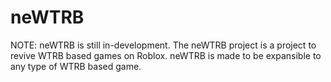 # neWTRB
NOTE: neWTRB is still in-development. The neWTRB project is a project to revive WTRB based games on Roblox. neWTRB is made to be expansible to any type of WTRB based game.
